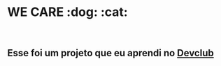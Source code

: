 <h1>WE CARE :dog: :cat:</h1>
<br>
<h2>Esse foi um projeto que eu aprendi no <a href="https://rodolfomori.com.br/devclub">Devclub</a></h2>
